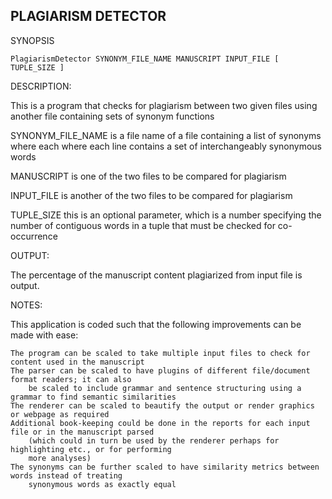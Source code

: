PLAGIARISM DETECTOR
-------------------

SYNOPSIS

    PlagiarismDetector SYNONYM_FILE_NAME MANUSCRIPT INPUT_FILE [ TUPLE_SIZE ]

DESCRIPTION:

This is a program that checks for plagiarism between two given files
using another file containing sets of synonym functions 

SYNONYM_FILE_NAME is a file name of a file containing a list of synonyms where each
    where each line contains a set of interchangeably synonymous words

MANUSCRIPT is one of the two files to be compared for plagiarism

INPUT_FILE is another of the two files to be compared for plagiarism

TUPLE_SIZE this is an optional parameter, which is a number specifying the number of
    contiguous words in a tuple that must be checked for co-occurrence

OUTPUT:

The percentage of the manuscript content plagiarized from input file is output.

NOTES:

This application is coded such that the following improvements can be made with ease:

    The program can be scaled to take multiple input files to check for content used in the manuscript
    The parser can be scaled to have plugins of different file/document format readers; it can also
        be scaled to include grammar and sentence structuring using a grammar to find semantic similarities
    The renderer can be scaled to beautify the output or render graphics or webpage as required
    Additional book-keeping could be done in the reports for each input file or in the manuscript parsed 
        (which could in turn be used by the renderer perhaps for highlighting etc., or for performing 
        more analyses)
    The synonyms can be further scaled to have similarity metrics between words instead of treating 
        synonymous words as exactly equal
    
        
